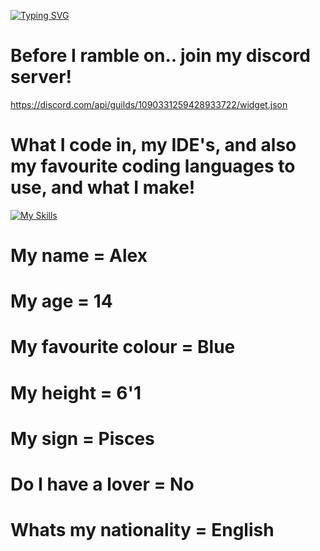 [![Typing SVG](https://readme-typing-svg.demolab.com?font=Orbitron&pause=1000&color=F7882C&width=435&lines=Hi%2C+My+name+is+Alex.;I+use+python.;Here+is+my+about+me.;Why+are+you+still+here%3F;I+can+advertise+right+now..;You+know+that+right%3F;Tedi+%E2%9C%A8%235784;https%3A%2F%2Fdiscord.gg%2F6qYh5byRab)](https://git.io/typing-svg)

<!-- BEGIN YOUTUBE-CARDS -->

# Before I ramble on.. join my discord server!
https://discord.com/api/guilds/1090331259428933722/widget.json

<!-- END YOUTUBE-CARDS -->

# What I code in, my IDE's, and also my favourite coding languages to use, and what I make!

[![My Skills](https://skillicons.dev/icons?i=python,nodejs,kotlin,arduino,discord,bots,replit,visualstudio&theme=dark)](https://skillicons.dev)

# My name = Alex
# My age = 14
# My favourite colour = Blue
# My height = 6'1
# My sign = Pisces
# Do I have a lover = No
# Whats my nationality = English
